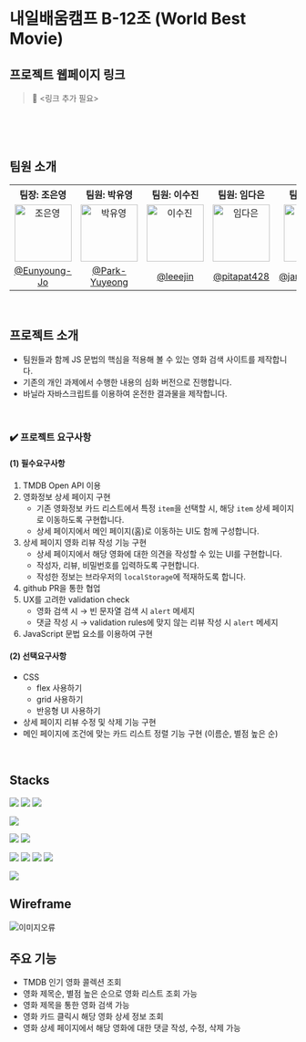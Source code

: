 # 내일배움캠프 B-12조 (World Best Movie)
## 프로젝트 웹페이지 링크
> 🔗 <링크 추가 필요>

<br>
<br>
<br>

## 팀원 소개
<table>
  <tbody>
    <tr>
      <th align="center"><b>팀장: 조은영</b></th>
      <th align="center"><b>팀원: 박유영</b></th>
      <th align="center"><b>팀원: 이수진</b></th>
      <th align="center"><b>팀원: 임다은</b></th>
      <th align="center"><b>팀원: 추유선</b></th>
    </tr>
    <tr>
      <td align="center"><img src="https://avatars.githubusercontent.com/u/82076033?v=4" width="100px;" alt="조은영"/></td>
      <td align="center"><img src="https://avatars.githubusercontent.com/u/54975374?v=4" width="100px;" alt="박유영"/></td>
      <td align="center"><img src="https://avatars.githubusercontent.com/u/59927808?v=4" width="100px;" alt="이수진"/></td>
      <td align="center"><img src="https://avatars.githubusercontent.com/u/167290167?v=4" width="100px;" alt="임다은"/></td>
      <td align="center"><img src="https://avatars.githubusercontent.com/u/167270249?v=4" width="100px;" alt="추유선"/></td>
     <tr/>
      <td align="center"><a href="https://github.com/Eunyoung-Jo">@Eunyoung-Jo</a></td>
      <td align="center"><a href="https://github.com/Park-Yuyeong">@Park-Yuyeong</a></td>
      <td align="center"><a href="https://github.com/leeejin">@leeejin</a></td>
      <td align="center"><a href="https://github.com/pitapat428">@pitapat428</a></td>
      <td align="center"><a href="https://github.com/jamie240417">@jamie240417</a></td>
    </tr>
  </tbody>
</table>

<br>

## 프로젝트 소개
* 팀원들과 함께 JS 문법의 핵심을 적용해 볼 수 있는 영화 검색 사이트를 제작합니다.
* 기존의 개인 과제에서 수행한 내용의 심화 버전으로 진행합니다.
* 바닐라 자바스크립트를 이용하여 온전한 결과물을 제작합니다.

<br>

  ### ✔️ 프로젝트 요구사항
  #### (1) 필수요구사항
  1. TMDB Open API 이용
  2. 영화정보 상세 페이지 구현
     * 기존 영화정보 카드 리스트에서 특정 `item`을 선택할 시, 해당 `item` 상세 페이지로 이동하도록 구현합니다.
     * 상세 페이지에서 메인 페이지(홈)로 이동하는 UI도 함께 구성합니다.
  3. 상세 페이지 영화 리뷰 작성 기능 구현
     * 상세 페이지에서 해당 영화에 대한 의견을 작성할 수 있는 UI를 구현합니다.
     * 작성자, 리뷰, 비밀번호를 입력하도록 구현합니다.
     * 작성한 정보는 브라우저의 `localStorage`에 적재하도록 합니다.
  4. github PR을 통한 협업
  5. UX를 고려한 validation check
     * 영화 검색 시 → 빈 문자열 검색 시 `alert` 메세지
     * 댓글 작성 시 → validation rules에 맞지 않는 리뷰 작성 시 `alert` 메세지
  6. JavaScript 문법 요소를 이용하여 구현
     
  #### (2) 선택요구사항
  * CSS
    * flex 사용하기
    * grid 사용하기
    * 반응형 UI 사용하기
  * 상세 페이지 리뷰 수정 및 삭제 기능 구현
  * 메인 페이지에 조건에 맞는 카드 리스트 정렬 기능 구현 (이름순, 별점 높은 순)

<br>

## Stacks
<img src="https://img.shields.io/badge/html5-E34F26?style=for-the-badge&logo=html5&logoColor=white"> <img src="https://img.shields.io/badge/css3-1572B6?style=for-the-badge&logo=css3&logoColor=white"> <img src="https://img.shields.io/badge/javascript-F7DF1E?style=for-the-badge&logo=javascript&logoColor=black">

<img src="https://img.shields.io/badge/the movie database-01B4E4?style=for-the-badge&logo=the movie database&logoColor=white">

<img src="https://img.shields.io/badge/prettier-F7B93E?style=for-the-badge&logo=prettier&logoColor=white"> <img src="https://img.shields.io/badge/visual studio code-007ACC?style=for-the-badge&logo=visual studio code&logoColor=white">

<img src="https://img.shields.io/badge/git-F05032?style=for-the-badge&logo=git&logoColor=white"> <img src="https://img.shields.io/badge/github-181717?style=for-the-badge&logo=github&logoColor=white"> <img src="https://img.shields.io/badge/slack-4A154B?style=for-the-badge&logo=slack&logoColor=white"> <img src="https://img.shields.io/badge/notion-000000?style=for-the-badge&logo=notion&logoColor=white">

<img src="https://img.shields.io/badge/figma-F24E1E?style=for-the-badge&logo=figma&logoColor=white">

<br>

## Wireframe
<img src="https://velog.velcdn.com/images/u025/post/713eeb35-3fef-4b26-bbbb-edbc1fa5abe3/image.png" alt="이미지오류">

## 주요 기능
* TMDB 인기 영화 콜렉션 조회
* 영화 제목순, 별점 높은 순으로 영화 리스트 조회 가능
* 영화 제목을 통한 영화 검색 가능
* 영화 카드 클릭시 해당 영화 상세 정보 조회
* 영화 상세 페이지에서 해당 영화에 대한 댓글 작성, 수정, 삭제 가능
